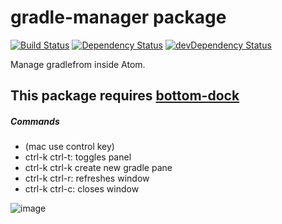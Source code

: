 # gradle-manager package
[![Build Status](https://travis-ci.org/henjue/atom-gradle-manager.svg?branch=master)](https://travis-ci.org/henjue/atom-gradle-manager)
[![Dependency Status](https://david-dm.org/henjue/atom-gradle-manager.svg)](https://david-dm.org/henjue/atom-gradle-manager)
[![devDependency Status](https://david-dm.org/henjue/atom-gradle-manager/dev-status.svg)](https://david-dm.org/henjueatom-gradle-manager#info=devDependencies)

Manage gradlefrom inside Atom.
## This package requires [bottom-dock](https://atom.io/packages/bottom-dock)
##### Commands
* (mac use control key)
* ctrl-k ctrl-t: toggles panel
* ctrl-k ctrl-k create new gradle pane
* ctrl-k ctrl-r: refreshes window
* ctrl-k ctrl-c: closes window

![image](https://raw.githubusercontent.com/henjue/atom-gradle-manager/master/images/out.gif)
